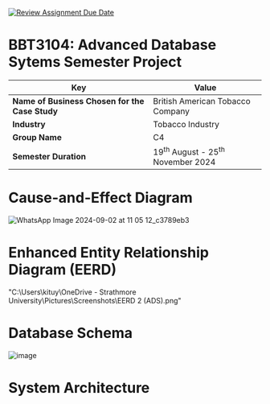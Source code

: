 [![Review Assignment Due Date](https://classroom.github.com/assets/deadline-readme-button-22041afd0340ce965d47ae6ef1cefeee28c7c493a6346c4f15d667ab976d596c.svg)](https://classroom.github.com/a/fbNyN1as)
# BBT3104: Advanced Database Sytems Semester Project

| **Key**                                                               | Value                                                                                                                                                                              |
|---------------|---------------------------------------------------------|
| **Name of Business Chosen for the Case Study**                                                       | British American Tobacco Company |
| **Industry**                                                       | Tobacco Industry |
| **Group Name**                                                               | C4 |
| **Semester Duration**                                                 | 19<sup>th</sup> August - 25<sup>th</sup> November 2024                                                                                                                       |

# Cause-and-Effect Diagram
![WhatsApp Image 2024-09-02 at 11 05 12_c3789eb3](https://github.com/user-attachments/assets/a4fc5762-4a00-4e65-9201-96eed23dd7b3)


# Enhanced Entity Relationship Diagram (EERD)
"C:\Users\kituy\OneDrive - Strathmore University\Pictures\Screenshots\EERD 2 (ADS).png"

# Database Schema
![image](https://github.com/user-attachments/assets/fc73fe76-005e-4ca9-b0ed-70f31e0277a6)


# System Architecture

